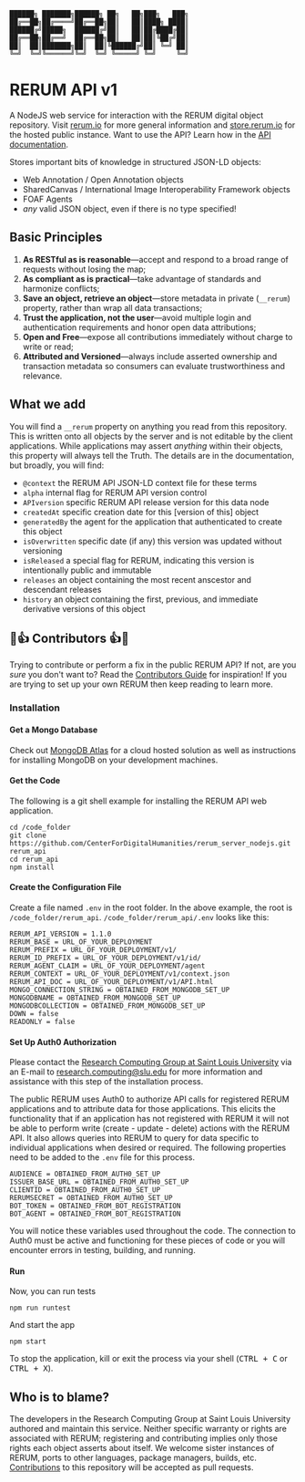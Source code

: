 ```
██████╗ ███████╗██████╗ ██╗   ██╗███╗   ███╗
██╔══██╗██╔════╝██╔══██╗██║   ██║████╗ ████║
██████╔╝█████╗  ██████╔╝██║   ██║██╔████╔██║
██╔══██╗██╔══╝  ██╔══██╗██║   ██║██║╚██╔╝██║
██║  ██║███████╗██║  ██║╚██████╔╝██║ ╚═╝ ██║
╚═╝  ╚═╝╚══════╝╚═╝  ╚═╝ ╚═════╝ ╚═╝     ╚═╝
```
# RERUM API v1
A NodeJS web service for interaction with the RERUM digital object repository.
Visit [rerum.io](https://rerum.io) for more general information and [store.rerum.io](https://store.rerum.io/) for the hosted public instance.
Want to use the API?  Learn how in the [API documentation](https://store.rerum.io/v1/API.html).

Stores important bits of knowledge in structured JSON-LD objects:

* Web Annotation / Open Annotation objects
* SharedCanvas / International Image Interoperability Framework objects
* FOAF Agents
* _any_ valid JSON object, even if there is no type specified!

## Basic Principles
1. **As RESTful as is reasonable**—accept and respond to a broad range of requests without losing the map;
1. **As compliant as is practical**—take advantage of standards and harmonize conflicts;
1. **Save an object, retrieve an object**—store metadata in private (`__rerum`) property, rather than wrap all data transactions;
1. **Trust the application, not the user**—avoid multiple login and authentication requirements and honor open data attributions;
1. **Open and Free**—expose all contributions immediately without charge to write or read;
1. **Attributed and Versioned**—always include asserted ownership and transaction metadata so consumers can evaluate trustworthiness and relevance.

## What we add
You will find a `__rerum` property on anything you read from this repository. This is written onto
all objects by the server and is not editable by the client applications. While applications may assert
_anything_ within their objects, this property will always tell the Truth. The details are in the
documentation, but broadly, you will find:

* `@context`   the RERUM API JSON-LD context file for these terms
* `alpha`  internal flag for RERUM API version control 
* `APIversion` specific RERUM API release version for this data node
* `createdAt`  specific creation date for this \[version of this] object
* `generatedBy`  the agent for the application that authenticated to create this object
* `isOverwritten`  specific date (if any) this version was updated without versioning
* `isReleased`  a special flag for RERUM, indicating this version is intentionally public and immutable
* `releases`  an object containing the most recent anscestor and descendant releases
* `history`  an object containing the first, previous, and immediate derivative versions of this object

## 🌟👍 Contributors 👍🌟
Trying to contribute or perform a fix in the public RERUM API?  If not, are you _sure_ you don't want to?  Read the [Contributors Guide](CONTRIBUTING.md) for inspiration!  If you are trying to set up your own RERUM then keep reading to learn more.
  
### Installation

#### Get a Mongo Database
Check out [MongoDB Atlas](https://www.mongodb.com/atlas/database) for a cloud hosted solution as well as instructions for installing MongoDB on your development machines.

#### Get the Code
The following is a git shell example for installing the RERUM API web application.

```shell
cd /code_folder
git clone https://github.com/CenterForDigitalHumanities/rerum_server_nodejs.git rerum_api
cd rerum_api
npm install
```

#### Create the Configuration File
Create a file named `.env` in the root folder.  In the above example, the root is `/code_folder/rerum_api`.  `/code_folder/rerum_api/.env` looks like this:

```shell
RERUM_API_VERSION = 1.1.0
RERUM_BASE = URL_OF_YOUR_DEPLOYMENT
RERUM_PREFIX = URL_OF_YOUR_DEPLOYMENT/v1/
RERUM_ID_PREFIX = URL_OF_YOUR_DEPLOYMENT/v1/id/
RERUM_AGENT_CLAIM = URL_OF_YOUR_DEPLOYMENT/agent
RERUM_CONTEXT = URL_OF_YOUR_DEPLOYMENT/v1/context.json
RERUM_API_DOC = URL_OF_YOUR_DEPLOYMENT/v1/API.html
MONGO_CONNECTION_STRING = OBTAINED_FROM_MONGODB_SET_UP
MONGODBNAME = OBTAINED_FROM_MONGODB_SET_UP
MONGODBCOLLECTION = OBTAINED_FROM_MONGODB_SET_UP
DOWN = false
READONLY = false
```

#### Set Up Auth0 Authorization
Please contact the [Research Computing Group at Saint Louis University](https://github.com/CenterForDigitalHumanities) via an E-mail to research.computing@slu.edu for more information and assistance with this step of the installation process.

The public RERUM uses Auth0 to authorize API calls for registered RERUM applications and to attribute data for those applications.  This elicits the functionality that if an application has not registered with RERUM it will not be able to perform write (create - update - delete) actions with the RERUM API.  It also allows queries into RERUM to query for data specific to individual applications when desired or required.  The following properties need to be added to the `.env` file for this process.

```shell
AUDIENCE = OBTAINED_FROM_AUTH0_SET_UP
ISSUER_BASE_URL = OBTAINED_FROM_AUTH0_SET_UP
CLIENTID = OBTAINED_FROM_AUTH0_SET_UP
RERUMSECRET = OBTAINED_FROM_AUTH0_SET_UP
BOT_TOKEN = OBTAINED_FROM_BOT_REGISTRATION
BOT_AGENT = OBTAINED_FROM_BOT_REGISTRATION
```

You will notice these variables used throughout the code.  The connection to Auth0 must be active and functioning for these pieces of code or you will encounter errors in testing, building, and running.

#### Run
Now, you can run tests
```shell
npm run runtest
```
And start the app
```shell
npm start
```
To stop the application, kill or exit the process via your shell (<kbd>CTRL + C</kbd> or <kbd>CTRL + X</kbd>).

## Who is to blame?
The developers in the Research Computing Group at Saint Louis University authored and maintain this service.
Neither specific warranty or rights are associated with RERUM; registering and contributing implies only those rights 
each object asserts about itself. We welcome sister instances of RERUM, ports to other languages, package managers, builds, etc.
[Contributions](#-contributors-) to this repository will be accepted as pull requests.
